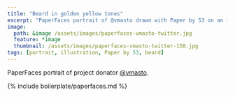 ```yaml
---
title: "Beard in golden yellow tones"
excerpt: "PaperFaces portrait of @vmasto drawn with Paper by 53 on an iPad."
image: 
  path: &image /assets/images/paperfaces-vmasto-twitter.jpg 
  feature: *image
  thumbnail: /assets/images/paperfaces-vmasto-twitter-150.jpg
tags: [portrait, illustration, Paper by 53, beard]
---
```


PaperFaces portrait of project donator [@vmasto](http://twitter.com/vmasto).

{% include boilerplate/paperfaces.md %}
